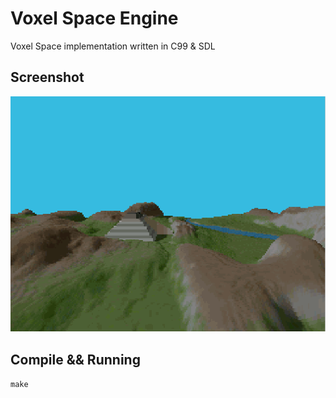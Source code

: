 # Voxel Space Engine
Voxel Space implementation written in C99 &amp; SDL

## Screenshot
![Screenshot](screenshot/image.png)

## Compile && Running
`make`
